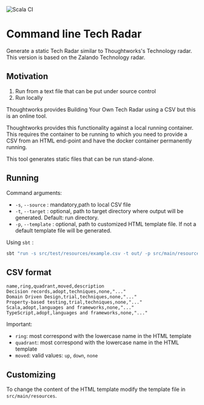 ![Scala CI](https://github.com/lhohan/time-tracking/workflows/Scala%20CI/badge.svg)


# Command line Tech Radar

Generate a static Tech Radar similar to Thoughtworks's Technology radar. This version is based on the Zalando Technology radar.

## Motivation

1. Run from a text file that can be put under source control
2. Run locally

Thoughtworks provides Building Your Own Tech Radar using a CSV but this is an online tool.
 
Thoughtworks provides this functionality against a local running container. This requires the container to be running to which you need to provide a CSV from an HTML end-point and have the docker container permanently running.

This tool generates static files that can be run stand-alone. 

## Running

Command arguments:

- `-s`, `--source` : mandatory,path to local CSV file
- `-t`, `--target` : optional, path to target directory where output will be generated. Default: run directory.
- `-p`, `--template` : optional, path to customized HTML template file. If not a default template file will be generated. 

Using `sbt` : 

```bash
sbt "run -s src/test/resources/example.csv -t out/ -p src/main/resources/index_template.html"
```

## CSV format

```
name,ring,quadrant,moved,description
Decision records,adopt,techniques,none,"..."
Domain Driven Design,trial,techniques,none,"..."
Property-based testing,trial,techniques,none,"..."
Scala,adopt,languages and frameworks,none,"..."
TypeScript,adopt,languages and frameworks,none,"..."
```

Important:

- `ring`: most correspond with the lowercase name in the HTML template
- `quadrant`: most correspond with the lowercase name in the HTML template
- `moved`: valid values: `up`, `down`, `none`

## Customizing

To change the content of the HTML template modify the template file in `src/main/resources`. 